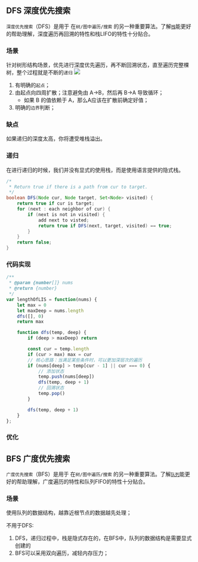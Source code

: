 ## DFS 深度优先搜索

`深度优先搜索`（DFS）是用于 在`树/图中遍历/搜索` 的另一种重要算法。了解[`栈`](./../../dataStructure/stack/index.md)能更好的帮助理解，深度遍历再回溯的特性和栈LIFO的特性十分贴合。

### 场景

针对树形结构场景，优先进行深度优先遍历，再不断回溯状态，直至遍历完整棵树，整个过程就是不断的`递归`
![](https://tva1.sinaimg.cn/large/007S8ZIlgy1ghzn9zywbtj31kl0u0dki.jpg)

1. 有明确的`起点`；
2. 由起点向四周扩散；注意避免由 A->B，然后再 B->A 导致循环；
    - 如果 B 的值依赖于 A，那么A应该在扩散前确定好值；
3. 明确的`边界`判断；

### 缺点
如果递归的深度太高，你将遭受堆栈溢出。

### 递归
在进行递归的时候，我们并没有显式的使用栈，而是使用语言提供的隐式栈。
```java
/*
 * Return true if there is a path from cur to target.
 */
boolean DFS(Node cur, Node target, Set<Node> visited) {
    return true if cur is target;
    for (next : each neighbor of cur) {
        if (next is not in visited) {
            add next to visted;
            return true if DFS(next, target, visited) == true;
        }
    }
    return false;
}
```

### 代码实现
```js
/**
 * @param {number[]} nums
 * @return {number}
 */
var lengthOfLIS = function(nums) {
    let max = 0
    let maxDeep = nums.length
    dfs([], 0)
    return max

    function dfs(temp, deep) {
        if (deep > maxDeep) return

        const cur = temp.length
        if (cur > max) max = cur
        // 核心思路：当满足某些条件时，可以更加深层次的遍历
        if (nums[deep] > temp[cur - 1] || cur === 0) {
            // 添加状态
            temp.push(nums[deep])
            dfs(temp, deep + 1)
            // 回溯状态
            temp.pop()
        }

        dfs(temp, deep + 1)
    }
};
```

### 优化

## BFS 广度优先搜索

`广度优先搜索`（BFS）是用于 在`树/图中遍历/搜索` 的另一种重要算法。了解[`队列`](./../../dataStructure/queue/index.md)能更好的帮助理解，广度遍历的特性和队列FIFO的特性十分贴合。

### 场景

使用队列的数据结构，越靠近根节点的数据越先处理；

不用于DFS:
1. DFS，递归过程中，栈是隐式存在的，在BFS中，队列的数据结构是需要显式创建的
2. BFS可以采用双向遍历，减轻内存压力；
